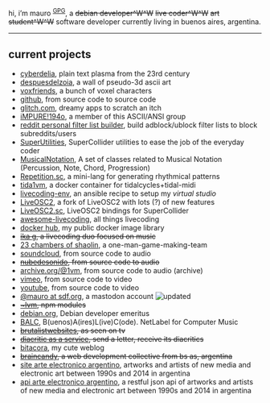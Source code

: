 <p>
hi, i’m mauro <sup><a rel="pgpkey authn" href="https://www.cyberpunk.net.ar/mauro@sdf.org.pub">GPG</a></sup>, a <s>debian developer^W^W</s> <s>live coder^W^W</s> <s>art student^W^W</s> software developer currently living in buenos aires, argentina.
</p>
  
<hr>

<h2 id="current-projects">current projects</h2>

<ul>
  <li><a href="https://cyberpunk.net.ar/cyberdelia/">cyberdelia</a>, plain text plasma from the 23rd century</li>
  <li><a href="http://cyberpunk.net.ar/despuesdelzoia/">despuesdelzoia</a>, a wall of pseudo-3d ascii art</li>
  <li><a href="https://cyberpunk.net.ar/voxfriends/">voxfriends</a>, a bunch of voxel characters</li>
  <li><a href="https://github.com/lvm" rel="me">github</a>, from source code to source code</li>
  <li><a href="https://glitch.com/@lvm" rel="me">glitch.com</a>, dreamy apps to scratch an itch</li>
  <li><a href="https://impure.nl/" rel="me">iMPURE!194o</a>, a member of this ASCII/ANSI group</li>
  <li><a href="https://reddit-personal-filter-list-builder.glitch.me/">reddit personal filter list builder</a>, build adblock/ublock filter lists to block subreddits/users</li>
  <li><a href="https://github.com/lvm/SuperUtilities">SuperUtilities</a>, SuperCollider utilities to ease the job of the everyday coder</li>
  <li><a href="https://github.com/lvm/MusicalNotation">MusicalNotation</a>, A set of classes related to Musical Notation (Percussion, Note, Chord, Progression)</li>
  <li><a href="https://github.com/lvm/Repetition.sc">Repetition.sc</a>, a mini-lang for generating rhythmical patterns</li>
  <li><a href="https://github.com/lvm/tida1vm">tida1vm</a>, a docker container for tidalcycles+tidal-midi</li>
  <li><a href="https://github.com/lvm/livecoding-env">livecoding-env</a>, an ansible recipe to setup my <em>virtual studio</em></li>
  <li><a href="https://github.com/lvm/liveosc2">LiveOSC2</a>, a fork of LiveOSC2 with lots (?) of new features</li>
  <li><a href="https://github.com/lvm/liveosc2.sc">LiveOSC2.sc</a>, LiveOSC2 bindings for SuperCollider</li>
  <li><a href="https://github.com/toplap/awesome-livecoding/">awesome-livecoding</a>, all things livecoding</li>
  <li><a href="https://hub.docker.com/u/lvm23/">docker hub</a>, my public docker image library</li>
  <li><s><a href="https://ikag.github.io/">ika g</a>, a livecoding duo focused on music</s></li>
  <li><a href="http://23chambers.itch.io/">23 chambers of shaolin</a>, a one-man-game-making-team</li>
  <li><a href="https://soundcloud.com/l23mn">soundcloud</a>, from source code to audio</li>
  <li><s><a href="http://nubedesonido.cyberpunk.com.ar/">nubedesonido</a>, from source code to audio</s></li>
  <li><a href="https://archive.org/details/@1vm">archive.org/@1vm</a>, from source code to audio (archive)</li>
  <li><a href="https://vimeo.com/1vm">vimeo</a>, from source code to video</li>
  <li><a href="https://www.youtube.com/channel/UCjRm4oKqLKQ0VvfTHLRAC2Q/videos">youtube</a>, from source code to video</li>
  <li><a href="https://mastodon.sdf.org/@mauro" rel="me">@mauro at sdf.org</a>, a mastodon account <img src="updated.gif" alt="updated"></li>
  <li><s><a href="https://www.npmjs.com/~lvm">~lvm</a>, npm modules</s></li>
  <li><a href="https://nm.debian.org/person/mauro">debian.org</a>, Debian developer emeritus</li>
  <li><a href="https://balc.bandcamp.com/">BALC</a>, B(uenos)A(ires)L(ive)C(ode). NetLabel for Computer Music</li>
  <li><s><a href="http://brutalistwebsites.com/lvm.github.io/">brutalistwebsites</a>, as seen on tv</s></li>
  <li><s><a href="http://diacritic.braincandy.com.ar">diacritic as a service</a>, send a letter, receive its diacritics</s></li><li><a href="https://lvm.github.io/blog/">bitacora</a>, my cute weblog</li>
  <li><s><a href="http://braincandy.com.ar">braincandy</a>, a web development collective from bs as, argentina</s></li>
  <li><a href="http://arte-electronico.cyberpunk.com.ar/">site arte electronico argentino</a>, artworks and artists of new media and electronic art between 1990s and 2014 in argentina</li>
  <li><a href="http://api.arte-electronico.cyberpunk.com.ar/">api arte electronico argentino</a>, a restful json api of artworks and artists of new media and electronic art between 1990s and 2014 in argentina</li>
</ul>
